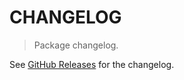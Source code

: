 # CHANGELOG

> Package changelog.

See [GitHub Releases](https://github.com/stdlib-js/iter-incrspace/releases) for the changelog.
